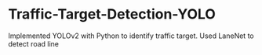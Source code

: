 # Traffic-Target-Detection-YOLO
Implemented YOLOv2 with Python to identify traffic target. Used LaneNet to detect road line
